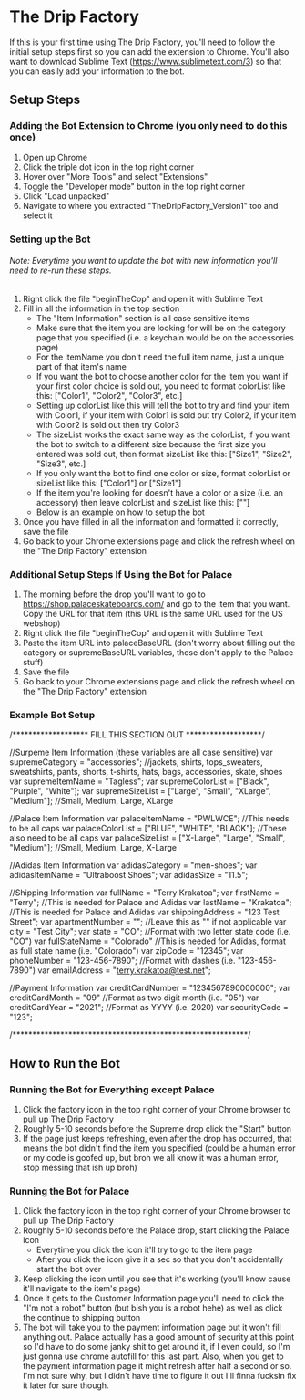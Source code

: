 # The Drip Factory

If this is your first time using The Drip Factory, you'll need to follow the initial setup steps first so you can add the extension to Chrome. You'll also want to download Sublime Text (https://www.sublimetext.com/3) so that you can easily add your information to the bot.


## Setup Steps

### Adding the Bot Extension to Chrome (you only need to do this once)

1. Open up Chrome
2. Click the triple dot icon in the top right corner
3. Hover over "More Tools" and select "Extensions"
4. Toggle the "Developer mode" button in the top right corner
5. Click "Load unpacked"
6. Navigate to where you extracted "TheDripFactory_Version1" too and select it


### Setting up the Bot
###### Note: Everytime you want to update the bot with new information you'll need to re-run these steps.

1. Right click the file "beginTheCop" and open it with Sublime Text
2. Fill in all the information in the top section
	- The "Item Information" section is all case sensitive items
	- Make sure that the item you are looking for will be on the category page that you specified (i.e. a keychain would be on the accessories page)
	- For the itemName you don't need the full item name, just a unique part of that item's name
	- If you want the bot to choose another color for the item you want if your first color choice is sold out, you need to format colorList like this: ["Color1", "Color2", "Color3", etc.]
	- Setting up colorList like this will tell the bot to try and find your item with Color1, if your item with Color1 is sold out try Color2, if your item with Color2 is sold out then try Color3
	- The sizeList works the exact same way as the colorList, if you want the bot to switch to a different size because the first size you entered was sold out, then format sizeList like this: ["Size1", "Size2", "Size3", etc.]
	- If you only want the bot to find one color or size, format colorList or sizeList like this: ["Color1"] or ["Size1"]
	- If the item you're looking for doesn't have a color or a size (i.e. an accessory) then leave colorList and sizeList like this: [""]
	- Below is an example on how to setup the bot
3. Once you have filled in all the information and formatted it correctly, save the file
4. Go back to your Chrome extensions page and click the refresh wheel on the "The Drip Factory" extension


### Additional Setup Steps If Using the Bot for Palace

1. The morning before the drop you'll want to go to https://shop.palaceskateboards.com/ and go to the item that you want. Copy the URL for that item (this URL is the same URL used for the US webshop)
2. Right click the file "beginTheCop" and open it with Sublime Text
3. Paste the item URL into palaceBaseURL (don't worry about filling out the category or supremeBaseURL variables, those don't apply to the Palace stuff)
4. Save the file
5. Go back to your Chrome extensions page and click the refresh wheel on the "The Drip Factory" extension


### Example Bot Setup

/******************* FILL THIS SECTION OUT *******************/

//Surpeme Item Information (these variables are all case sensitive)
var supremeCategory = "accessories";	//jackets, shirts, tops_sweaters, sweatshirts, pants, shorts, t-shirts, hats, bags, accessories, skate, shoes
var supremeItemName = "Tagless";
var supremeColorList = ["Black", "Purple", "White"];
var supremeSizeList = ["Large", "Small", "XLarge", "Medium"];	//Small, Medium, Large, XLarge

//Palace Item Information
var palaceItemName = "PWLWCE";	//This needs to be all caps
var palaceColorList = ["BLUE", "WHITE", "BLACK"];	//These also need to be all caps
var palaceSizeList = ["X-Large", "Large", "Small", "Medium"];	//Small, Medium, Large, X-Large

//Adidas Item Information
var adidasCategory = "men-shoes";
var adidasItemName = "Ultraboost Shoes";
var adidasSize = "11.5";

//Shipping Information
var fullName = "Terry Krakatoa";
var firstName = "Terry";	//This is needed for Palace and Adidas
var lastName = "Krakatoa";	//This is needed for Palace and Adidas
var shippingAddress = "123 Test Street";
var apartmentNumber = "";	//Leave this as "" if not applicable
var city = "Test City";
var state = "CO";	//Format with two letter state code (i.e. "CO")
var fullStateName = "Colorado"	//This is needed for Adidas, format as full state name (i.e. "Colorado")
var zipCode = "12345";
var phoneNumber = "123-456-7890";	//Format with dashes (i.e. "123-456-7890")
var emailAddress = "terry.krakatoa@test.net";

//Payment Information
var creditCardNumber = "1234567890000000";
var creditCardMonth = "09"	//Format as two digit month (i.e. "05")
var creditCardYear = "2021";	//Format as YYYY (i.e. 2020)
var securityCode = "123";

/***********************************************************/


## How to Run the Bot

### Running the Bot for Everything except Palace

1. Click the factory icon in the top right corner of your Chrome browser to pull up The Drip Factory
2. Roughly 5-10 seconds before the Supreme drop click the "Start" button
3. If the page just keeps refreshing, even after the drop has occurred, that means the bot didn't find the item you specified (could be a human error or my code is goofed up, but broh we all know it was a human error, stop messing that ish up broh)


### Running the Bot for Palace

1. Click the factory icon in the top right corner of your Chrome browser to pull up The Drip Factory
2. Roughly 5-10 seconds before the Palace drop, start clicking the Palace icon
	- Everytime you click the icon it'll try to go to the item page
	- After you click the icon give it a sec so that you don't accidentally start the bot over
3. Keep clicking the icon until you see that it's working (you'll know cause it'll navigate to the item's page)
4. Once it gets to the Customer Information page you'll need to click the "I'm not a robot" button (but bish you is a robot hehe) as well as click the continue to shipping button
5. The bot will take you to the payment information page but it won't fill anything out. Palace actually has a good amount of security at this point so I'd have to do some janky shit to get around it, if I even could, so I'm just gonna use chrome autofill for this last part. Also, when you get to the payment information page it might refresh after half a second or so. I'm not sure why, but I didn't have time to figure it out I'll finna fucksin fix it later for sure though.
